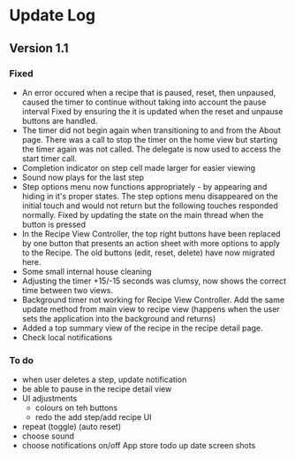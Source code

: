 
# Update Log

## Version 1.1

### Fixed

- An error occured when a recipe that is paused, reset, then unpaused, caused the timer to continue without taking into account the pause interval
    Fixed by ensuring the it is updated when the reset and unpause buttons are handled.
- The timer did not begin again when transitioning to and from the About page. There was a call to stop the timer on the home view but starting the timer again was not called. The delegate is now used to access the start timer call.
- Completion indicator on step cell made larger for easier viewing
- Sound now plays for the last step
- Step options menu now functions appropriately - by appearing and hiding in it's proper states.
    The step options menu disappeared on the initial touch and would not return but the following touches responded normally. Fixed by updating the state on the main thread when the button is pressed
- In the Recipe View Controller, the top right buttons have been replaced by one button that presents an action sheet with more options to apply to the Recipe. The old buttons (edit, reset, delete) have now migrated here.
- Some small internal house cleaning
- Adjusting the timer +15/-15 seconds was clumsy, now shows the correct time between two views.
- Background timer not working for Recipe View Controller. Add the same update method from main view to recipe view (happens when the user sets the application into the background and returns)
- Added a top summary view of the recipe in the recipe detail page.
- Check local notifications

### To do
- when user deletes a step, update notification
- be able to pause in the recipe detail view
- UI adjustments
    - colours on teh buttons
    - redo the add step/add recipe UI
- repeat (toggle) (auto reset)
- choose sound
- choose notifications on/off
App store todo
up date screen shots
